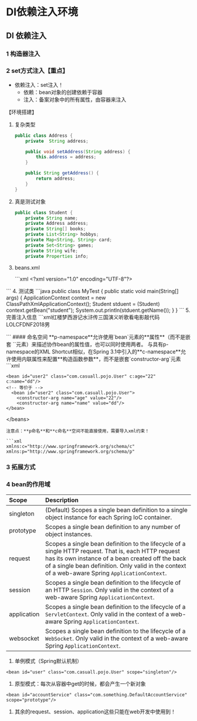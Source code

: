 # DI依赖注入环境

## DI  依赖注入

### 1 构造器注入

### 2 set方式注入【重点】

* 依赖注入：set注入！
  * 依赖：bean对象的创建依赖于容器
  * 注入：备案对象中的所有属性，由容器来注入

【环境搭建】

1. 复杂类型

   ```java
   public class Address {
       private  String address;

       public void setAddress(String address) {
           this.address = address;
       }

       public String getAddress() {
           return address;
       }
   }
   ```

2. 真是测试对象

   ```java
   public class Student {
       private String name;
       private Address address;
       private String[] books;
       private List<String> hobbys;
       private Map<String, String> card;
       private Set<String> games;
       private String wife;
       private Properties info;
   ```

3. beans.xml

   \`\`\`xml &lt;?xml version="1.0" encoding="UTF-8"?&gt;

 \`\`\` 4. 测试类 \`\`\`java public class MyTest { public static void main\(String\[\] args\) { ApplicationContext context = new ClassPathXmlApplicationContext\(\); Student stduent = \(Student\) context.getBean\("student"\); System.out.println\(stduent.getName\(\)\); } } \`\`\` 5. 完善注入信息 \`\`\`xml红楼梦西游记水浒传三国演义听歌看电影敲代码LOLCFDNF2018男

 \`\`\` \#\#\#\# 命名空间 \*\*p-namespace\*\*允许使用\`bean\`元素的\*\*属性\*\*（而不是嵌套 \`\`元素）来描述协作bean的属性值，也可以同时使用两者。 与具有p-namespace的XML Shortcut相似，在Spring 3.1中引入的\*\*c-namespace\*\*允许使用内联属性来配置\*\*构造函数参数\*\*，而不是嵌套\`constructor-arg\`元素 \`\`\`xml

```text
<bean id="user2" class="com.casuall.pojo.User" c:age="22" c:name="dd"/>
<!-- 等价于 -->
  <bean id="user2" class="com.casuall.pojo.User">
    <constructor-arg name="age" value="22"/>
    <constructor-arg name="name" value="dd"/>
</bean>
```

&lt;/beans&gt;

```text
注意点：**p命名**和**c命名**空间不能直接使用，需要导入xml约束！

```xml
xmlns:c="http://www.springframework.org/schema/c"
xmlns:p="http://www.springframework.org/schema/p"
```

### 3 拓展方式

### 4 bean的作用域

| Scope | Description |
| :--- | :--- |
| singleton | \(Default\) Scopes a single bean definition to a single object instance for each Spring IoC container. |
| prototype | Scopes a single bean definition to any number of object instances. |
| request | Scopes a single bean definition to the lifecycle of a single HTTP request. That is, each HTTP request has its own instance of a bean created off the back of a single bean definition. Only valid in the context of a web-aware Spring `ApplicationContext`. |
| session | Scopes a single bean definition to the lifecycle of an HTTP `Session`. Only valid in the context of a web-aware Spring `ApplicationContext`. |
| application | Scopes a single bean definition to the lifecycle of a `ServletContext`. Only valid in the context of a web-aware Spring `ApplicationContext`. |
| websocket | Scopes a single bean definition to the lifecycle of a `WebSocket`. Only valid in the context of a web-aware Spring `ApplicationContext`. |

1. 单例模式（Spring默认机制）

```markup
<bean id="user" class="com.casuall.pojo.User" scope="singleton"/>
```

1. 原型模式：每次从容器中get的时候，都会产生一个新对象

```markup
<bean id="accountService" class="com.something.DefaultAccountService" scope="prototype"/>
```

1. 其余的request、session、application这些只能在web开发中使用到！

